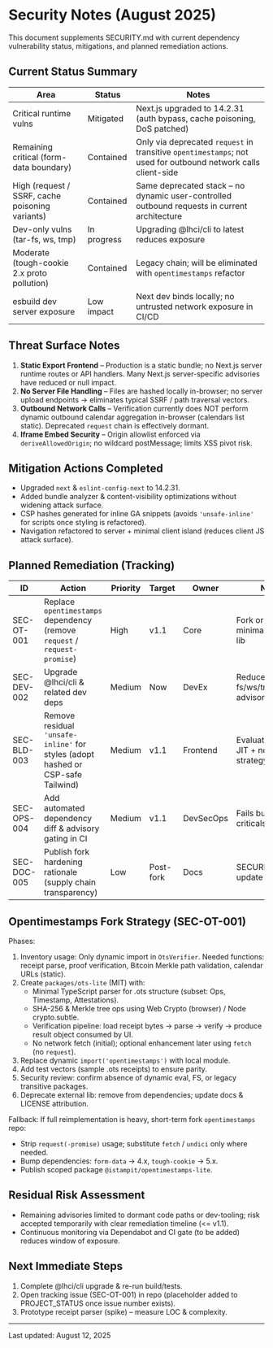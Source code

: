 # Security Notes (August 2025)

This document supplements SECURITY.md with current dependency vulnerability status, mitigations, and planned remediation actions.

## Current Status Summary

| Area | Status | Notes |
|------|--------|-------|
| Critical runtime vulns | Mitigated | Next.js upgraded to 14.2.31 (auth bypass, cache poisoning, DoS patched) |
| Remaining critical (form-data boundary) | Contained | Only via deprecated `request` in transitive `opentimestamps`; not used for outbound network calls client-side |
| High (request / SSRF, cache poisoning variants) | Contained | Same deprecated stack – no dynamic user-controlled outbound requests in current architecture |
| Dev-only vulns (tar-fs, ws, tmp) | In progress | Upgrading @lhci/cli to latest reduces exposure |
| Moderate (tough-cookie 2.x proto pollution) | Contained | Legacy chain; will be eliminated with `opentimestamps` refactor |
| esbuild dev server exposure | Low impact | Next dev binds locally; no untrusted network exposure in CI/CD |

## Threat Surface Notes

1. **Static Export Frontend** – Production is a static bundle; no Next.js server runtime routes or API handlers. Many Next.js server-specific advisories have reduced or null impact.
2. **No Server File Handling** – Files are hashed locally in-browser; no server upload endpoints -> eliminates typical SSRF / path traversal vectors.
3. **Outbound Network Calls** – Verification currently does NOT perform dynamic outbound calendar aggregation in-browser (calendars list static). Deprecated `request` chain is effectively dormant.
4. **Iframe Embed Security** – Origin allowlist enforced via `deriveAllowedOrigin`; no wildcard postMessage; limits XSS pivot risk.

## Mitigation Actions Completed

- Upgraded `next` & `eslint-config-next` to 14.2.31.
- Added bundle analyzer & content-visibility optimizations without widening attack surface.
- CSP hashes generated for inline GA snippets (avoids `'unsafe-inline'` for scripts once styling is refactored).
- Navigation refactored to server + minimal client island (reduces client JS attack surface).

## Planned Remediation (Tracking)

| ID | Action | Priority | Target | Owner | Notes |
|----|--------|----------|--------|-------|-------|
| SEC-OT-001 | Replace `opentimestamps` dependency (remove `request` / `request-promise`) | High | v1.1 | Core | Fork or WASM minimalist verify lib |
| SEC-DEV-002 | Upgrade @lhci/cli & related dev deps | Medium | Now | DevEx | Reduces tar-fs/ws/tmp advisories |
| SEC-BLD-003 | Remove residual `'unsafe-inline'` for styles (adopt hashed or CSP-safe Tailwind) | Medium | v1.1 | Frontend | Evaluate Tailwind JIT + nonce strategy |
| SEC-OPS-004 | Add automated dependency diff & advisory gating in CI | Medium | v1.1 | DevSecOps | Fails build on new criticals |
| SEC-DOC-005 | Publish fork hardening rationale (supply chain transparency) | Low | Post-fork | Docs | SECURITY_NOTES update |

## Opentimestamps Fork Strategy (SEC-OT-001)

Phases:

1. Inventory usage: Only dynamic import in `OtsVerifier`. Needed functions: receipt parse, proof verification, Bitcoin Merkle path validation, calendar URLs (static).
2. Create `packages/ots-lite` (MIT) with:
   - Minimal TypeScript parser for .ots structure (subset: Ops, Timestamp, Attestations).
   - SHA-256 & Merkle tree ops using Web Crypto (browser) / Node crypto.subtle.
   - Verification pipeline: load receipt bytes -> parse -> verify -> produce result object consumed by UI.
   - No network fetch (initial); optional enhancement later using `fetch` (no `request`).
3. Replace dynamic `import('opentimestamps')` with local module.
4. Add test vectors (sample .ots receipts) to ensure parity.
5. Security review: confirm absence of dynamic eval, FS, or legacy transitive packages.
6. Deprecate external lib: remove from dependencies; update docs & LICENSE attribution.

Fallback: If full reimplementation is heavy, short-term fork `opentimestamps` repo:

- Strip `request(-promise)` usage; substitute `fetch` / `undici` only where needed.
- Bump dependencies: `form-data` → 4.x, `tough-cookie` → 5.x.
- Publish scoped package `@istampit/opentimestamps-lite`.

## Residual Risk Assessment

- Remaining advisories limited to dormant code paths or dev-tooling; risk accepted temporarily with clear remediation timeline (<= v1.1).
- Continuous monitoring via Dependabot and CI gate (to be added) reduces window of exposure.

## Next Immediate Steps

1. Complete @lhci/cli upgrade & re-run build/tests.
2. Open tracking issue (SEC-OT-001) in repo (placeholder added to PROJECT_STATUS once issue number exists).
3. Prototype receipt parser (spike) – measure LOC & complexity.

---
Last updated: August 12, 2025
